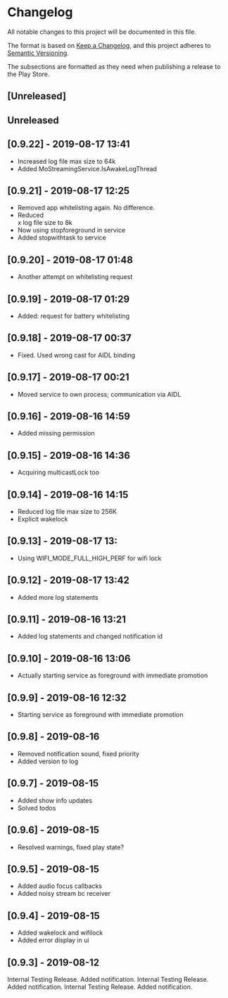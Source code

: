 # Changelog
All notable changes to this project will be documented in this file.

The format is based on [Keep a Changelog](https://keepachangelog.com/en/1.0.0/),
and this project adheres to [Semantic Versioning](https://semver.org/spec/v2.0.0.html).

The subsections are formatted as they need when publishing a release to the Play Store.

## [Unreleased]

<de-DE>
</de-DE>

<en-GB>
</en-GB>

<en-US>
</en-US>

## Unreleased

## [0.9.22] - 2019-08-17 13:41

 * Increased log file max size to 64k
 * Added MoStreamingService.IsAwakeLogThread

## [0.9.21] - 2019-08-17 12:25

 * Removed app whitelisting again. No difference.
 * Reduced <main></main>x log file size to 8k
 * Now using stopforeground in service
 * Added stopwithtask to service

## [0.9.20] - 2019-08-17 01:48

 * Another attempt on whitelisting request

## [0.9.19] - 2019-08-17 01:29

 * Added: request for battery whitelisting

## [0.9.18] - 2019-08-17 00:37

 * Fixed. Used wrong cast for AIDL binding

## [0.9.17] - 2019-08-17 00:21

 * Moved service to own process; communication via AIDL

## [0.9.16] - 2019-08-16 14:59

 * Added missing permission

## [0.9.15] - 2019-08-16 14:36

 * Acquiring multicastLock too

## [0.9.14] - 2019-08-16 14:15

 * Reduced log file max size to 256K
 * Explicit wakelock

## [0.9.13] - 2019-08-17 13:

 * Using WIFI_MODE_FULL_HIGH_PERF for wifi lock

## [0.9.12] - 2019-08-17 13:42

 * Added more log statements

## [0.9.11] - 2019-08-16 13:21

 * Added log statements and changed notification id

## [0.9.10] - 2019-08-16 13:06

 * Actually starting service as foreground with immediate promotion

## [0.9.9] - 2019-08-16 12:32

 * Starting service as foreground with immediate promotion

## [0.9.8] - 2019-08-16

 * Removed notification sound, fixed priority
 * Added version to log

## [0.9.7] - 2019-08-15

 * Added show info updates
 * Solved todos

## [0.9.6] - 2019-08-15

 * Resolved warnings, fixed play state?

## [0.9.5] - 2019-08-15

 * Added audio focus callbacks
 * Added noisy stream bc receiver

## [0.9.4] - 2019-08-15

 * Added wakelock and wifilock
 * Added error display in ui

## [0.9.3] - 2019-08-12

<de-DE>
Internal Testing Release. Added notification.
</de-DE>

<en-GB>
Internal Testing Release. Added notification.
</en-GB>

<en-US>
Internal Testing Release. Added notification.
</en-US>
